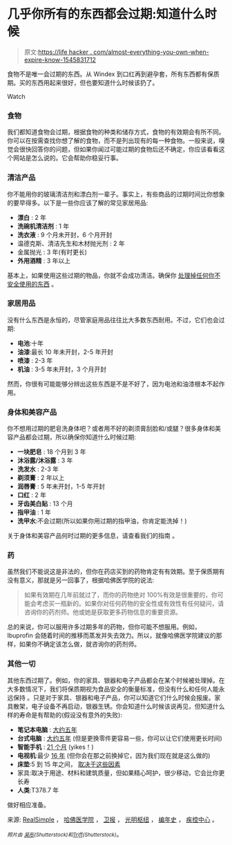 # 几乎你所有的东西都会过期:知道什么时候

> 原文:[https://life hacker . com/almost-everything-you-own-when-expire-know-1545831712](https://lifehacker.com/almost-everything-you-own-will-expire-know-when-1545831712)

食物不是唯一会过期的东西。从 Windex 到口红再到避孕套，所有东西都有保质期。买的东西用起来很好，但也要知道什么时候该扔了。

Watch

### 食物

我们都知道食物会过期，根据食物的种类和储存方式，食物的有效期会有所不同。你可以在按需查找你想了解的食物，而不是列出现有的每一种食物。一般来说，嗅觉会很快回答你的问题，但如果你闻过可能过期的食物后还不确定，你应该看看这个网站是怎么说的。它会帮助你稳妥行事。

### 清洁产品

你不能用你的玻璃清洁剂和漂白剂一辈子。事实上，有些商品的过期时间比你想象的要早得多。以下是一些你应该了解的常见家居用品:

*   **漂白** : 2 年
*   **洗碗机清洁剂** : 1 年
*   **洗衣液** : 9 个月未开封，6 个月开封
*   温德克斯、清洁先生和木材抛光剂 : 2 年
*   金属抛光 : 3 年(有时更长)
*   **外用酒精** : 3 年以上

基本上，如果使用这些过期的物品，你就不会成功清洁。确保你 [处理掉任何你不安全使用的东西](http://www.cleaninginstitute.org/sustainability/some_facts_about_.aspx) 。

### 家居用品

没有什么东西是永恒的，尽管家庭用品往往比大多数东西耐用。不过，它们也会过期:

*   **电池**:十年
*   **油漆**:最长 10 年未开封，2-5 年开封
*   **喷漆** : 2-3 年
*   **机油** : 3-5 年未开封，3 个月开封

然而，你很有可能能够分辨出这些东西是不是不好了，因为电池和油漆根本不起作用。

### 身体和美容产品

你不想用过期的肥皂洗身体吧？或者用不好的剃须膏刮脸和/或腿？很多身体和美容产品都会过期，所以确保你知道什么时候过期:

*   **一块肥皂** : 18 个月到 3 年
*   **沐浴露/沐浴露** : 3 年
*   **洗发水** : 2-3 年
*   **剃须膏** : 2 年以上
*   **润唇膏** : 5 年未开封，1-5 年开封
*   **口红** : 2 年
*   **牙齿美白贴** : 13 个月
*   **指甲油** : 1 年
*   **洗甲水**:不会过期(所以如果你用过期的指甲油，你肯定能洗掉！)

关于身体和美容产品何时过期的更多信息，请查看我们的指南 。

### 药

虽然我们不能说这是非法的，但你在药店买到的药物肯定有有效期。至于保质期有没有意义，那就是另一回事了，根据哈佛医学院的说法:

> 如果有效期在几年前就过了，而你的药物绝对 100%有效是很重要的，你可能会考虑买一瓶新的。如果你对任何药物的安全性或有效性有任何疑问，请咨询你的药剂师。他或她是获取更多药物信息的重要资源。

总的来说，你可以服用许多过期多年的药物，但你可能不想服用。例如，Ibuprofin 会随着时间的推移而蒸发并失去效力。所以，就像哈佛医学院建议的那样，如果你不确定该怎么做，就咨询你的药剂师。

### 其他一切

其他东西过期了。例如，你的家具、银器和电子产品都会在某个时候被处理掉。在大多数情况下，我们将保质期视为食品安全的衡量标准，但没有什么和任何人能永远保持 。只是对于家具、银器和电子产品，你可以知道它们什么时候会报废。家具散架，电子设备不再启动，银器生锈。你会知道什么时候该说再见，但知道什么样的寿命是有帮助的(假设没有意外的失败):

*   **笔记本电脑** : [大约五年](http://www.theguardian.com/environment/2013/jan/13/lifespan-laptop-pc-planned-obsolescence)
*   **台式电脑** : [大约五年](http://www.brighthub.com/computing/hardware/articles/14363.aspx) (但是更换零件更容易一些，你可以让它们使用更长时间)
*   **智能手机** : [21 个月](http://smallbusiness.chron.com/life-expectancy-smartphone-62979.html) (yikes！)
*   **电视机**:最少 [16 年](http://reviews.cnet.com/8301-33199_7-57383293-221/how-long-do-tvs-last-morrisons-mailbag/) (但你会在那之前换掉它，因为我们现在就是这么做的)
*   **床垫**:5 到 15 年之间， [取决于这些因素](http://www.mealeysfurniture.com/mattress-replace)
*   家具:取决于用途、材料和建筑质量，但如果精心呵护，很少移动，它会比你更长寿
*   **人类**:T378.7 年

做好相应准备。

来源: [RealSimple](http://www.realsimple.com/home-organizing/surprising-expiration-dates-10000000676079/page5.html) ， [哈佛医学院](http://www.health.harvard.edu/fhg/updates/update1103a.shtml) ， [卫报](http://www.theguardian.com/environment/2013/jan/13/lifespan-laptop-pc-planned-obsolescence) ， [光明枢纽](http://www.brighthub.com/computing/hardware/articles/14363.aspx) ， [编年史](http://smallbusiness.chron.com/life-expectancy-smartphone-62979.html) ， [疾控中心](http://www.cdc.gov/nchs/fastats/lifexpec.htm) 。

*<small>照片由</small>* [*<small>吴彤</small>*](http://www.shutterstock.com/pic.mhtml?id=171016955&src=id)*<small>(Shutterstock)和</small>*[*<small>Triff</small>*](http://www.shutterstock.com/pic.mhtml?id=107007389)*<small>(Shutterstock)</small>*。